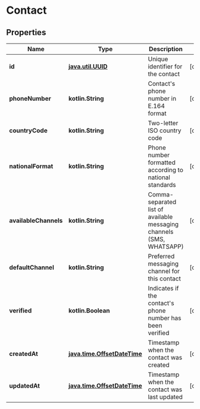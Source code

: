 
# Contact

## Properties
Name | Type | Description | Notes
------------ | ------------- | ------------- | -------------
**id** | [**java.util.UUID**](java.util.UUID.md) | Unique identifier for the contact |  [optional]
**phoneNumber** | **kotlin.String** | Contact&#39;s phone number in E.164 format |  [optional]
**countryCode** | **kotlin.String** | Two-letter ISO country code |  [optional]
**nationalFormat** | **kotlin.String** | Phone number formatted according to national standards |  [optional]
**availableChannels** | **kotlin.String** | Comma-separated list of available messaging channels (SMS, WHATSAPP) |  [optional]
**defaultChannel** | **kotlin.String** | Preferred messaging channel for this contact |  [optional]
**verified** | **kotlin.Boolean** | Indicates if the contact&#39;s phone number has been verified |  [optional]
**createdAt** | [**java.time.OffsetDateTime**](java.time.OffsetDateTime.md) | Timestamp when the contact was created |  [optional]
**updatedAt** | [**java.time.OffsetDateTime**](java.time.OffsetDateTime.md) | Timestamp when the contact was last updated |  [optional]



